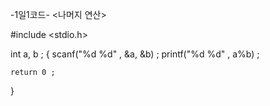    -1일1코드-
    <나머지 연산>

#include <stdio.h>

int a, b ;
 {
    scanf("%d %d" , &a, &b) ;
    printf("%d %d" , a%b) ;

    return 0 ;
 }